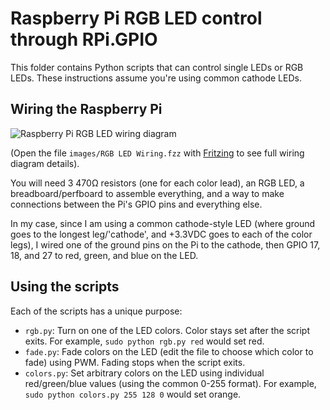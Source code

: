 # Raspberry Pi RGB LED control through RPi.GPIO

This folder contains Python scripts that can control single LEDs or RGB LEDs. These instructions assume you're using common cathode LEDs.

## Wiring the Raspberry Pi

<img src="https://raw.githubusercontent.com/geerlingguy/raspberry-pi-dramble/master/images/rgb-led-wiring.jpg" alt="Raspberry Pi RGB LED wiring diagram" />

(Open the file `images/RGB LED Wiring.fzz` with [Fritzing](http://fritzing.org/) to see full wiring diagram details).

You will need 3 470Ω resistors (one for each color lead), an RGB LED, a breadboard/perfboard to assemble everything, and a way to make connections between the Pi's GPIO pins and everything else.

In my case, since I am using a common cathode-style LED (where ground goes to the longest leg/'cathode', and +3.3VDC goes to each of the color legs), I wired one of the ground pins on the Pi to the cathode, then GPIO 17, 18, and 27 to red, green, and blue on the LED.

## Using the scripts

Each of the scripts has a unique purpose:

  - `rgb.py`: Turn on one of the LED colors. Color stays set after the script exits. For example, `sudo python rgb.py red` would set red.
  - `fade.py`: Fade colors on the LED (edit the file to choose which color to fade) using PWM. Fading stops when the script exits.
  - `colors.py`: Set arbitrary colors on the LED using individual red/green/blue values (using the common 0-255 format). For example, `sudo python colors.py 255 128 0` would set orange.
